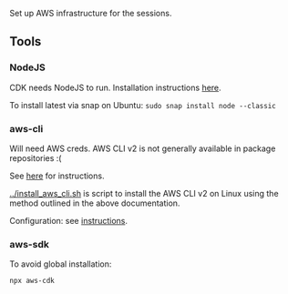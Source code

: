 Set up AWS infrastructure for the sessions.

## Tools

### NodeJS

CDK needs NodeJS to run. Installation instructions [here](https://nodejs.org/en/download/package-manager/).

To install latest via snap on Ubuntu: `sudo snap install node --classic`

### aws-cli

Will need AWS creds. AWS CLI v2 is not generally available in package repositories :(

See [here](https://docs.aws.amazon.com/cli/latest/userguide/install-cliv2-linux.html#cliv2-linux-install) for instructions.

[../install_aws_cli.sh](../install_aws_cli.sh) is script to install the AWS CLI v2 on Linux using the method outlined in the above documentation.

Configuration: see [instructions](https://docs.aws.amazon.com/cli/latest/userguide/cli-configure-quickstart.html).

### aws-sdk

To avoid global installation:

`npx aws-cdk`

